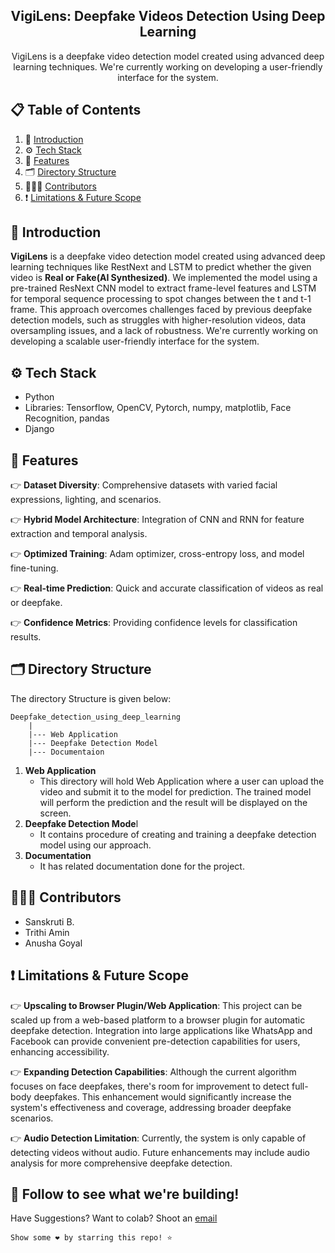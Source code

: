   <h2 align="center">VigiLens: Deepfake Videos Detection Using Deep Learning</h2>
  <div align="center">
    VigiLens is a deepfake video detection model created using advanced deep learning techniques. 
    We're currently working on developing a user-friendly interface for the system.
  </div>

## 📋 <a name="table">Table of Contents</a>

1. 🤖 [Introduction](#introduction)
2. ⚙️ [Tech Stack](#tech-stack)
3. 🔋 [Features](#features)
4. 🗂️ [Directory Structure](#directory-structure)
5. 👩🏾‍💻 [Contributors](#contributers)
6. ❗ [Limitations & Future Scope](#limitations-&-future-scope)

## <a name="introduction">🤖 Introduction</a>

  **VigiLens** is a deepfake video detection model created using advanced deep learning techniques like RestNext and LSTM to 
  predict whether the given video is **Real or Fake(AI Synthesized)**. We implemented the model using a pre-trained ResNext CNN model to extract frame-level features and LSTM for temporal sequence
 processing to spot changes between the t and t-1 frame. This approach overcomes challenges faced by previous deepfake detection models, such as struggles with higher-resolution videos,
 data oversampling issues, and a lack of robustness. 
  We're currently working on developing a scalable user-friendly interface for the system.

## <a name="tech-stack">⚙️ Tech Stack</a>

- Python
- Libraries: Tensorflow, OpenCV, Pytorch, numpy, matplotlib, Face Recognition, pandas
- Django
  
## <a name="features">🔋 Features</a>

👉 **Dataset Diversity**: Comprehensive datasets with varied facial expressions, lighting, and scenarios.

👉 **Hybrid Model Architecture**: Integration of CNN and RNN for feature extraction and temporal analysis.

👉 **Optimized Training**: Adam optimizer, cross-entropy loss, and model fine-tuning.

👉 **Real-time Prediction**: Quick and accurate classification of videos as real or deepfake.

👉 **Confidence Metrics**: Providing confidence levels for classification results.

## <a name="directory-structure">🗂️ Directory Structure</a>

The directory Structure is given below:
```
Deepfake_detection_using_deep_learning
    |
    |--- Web Application
    |--- Deepfake Detection Model 
    |--- Documentaion
```
1. **Web Application** 
   - This directory will hold Web Application where a user can upload the video and submit it to the model for prediction. The trained model will perform the prediction and the result will be displayed on the screen.
2. **Deepfake Detection Mode**l 
   - It contains procedure of creating and training a deepfake detection model using our approach.
3. **Documentation**
   - It has related documentation done for the project.

##  <a name="contributers">👩🏾‍💻 Contributors</a>
- Sanskruti B.
- Trithi Amin
- Anusha Goyal
  
##  <a name="limitations-&-future-scope">❗ Limitations & Future Scope</a>

👉 **Upscaling to Browser Plugin/Web Application**: This project can be scaled up from a web-based platform to a browser plugin for automatic deepfake detection. Integration into large applications like WhatsApp and Facebook can provide convenient pre-detection capabilities for users, enhancing accessibility.

👉 **Expanding Detection Capabilities**: Although the current algorithm focuses on face deepfakes, there's room for improvement to detect full-body deepfakes. This enhancement would significantly increase the system's effectiveness and coverage, addressing broader deepfake scenarios.

👉 **Audio Detection Limitation**: Currently, the system is only capable of detecting videos without audio. Future enhancements may include audio analysis for more comprehensive deepfake detection.

##  🚀 Follow to see what we're building!
Have Suggestions? Want to colab? Shoot an [email](sanskrutib.dev@gmail.com)

``` Show some ❤️ by starring this repo! ⭐ ```
